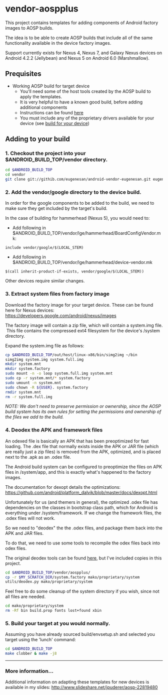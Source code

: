 vendor-aospplus
===============

This project contains templates for adding components of Android factory images
to AOSP builds.

The idea is to be able to create AOSP builds that include all of the same functionality
available in the device factory images.

Support currently exists for Nexus 4, Nexus 7, and Galaxy Nexus devices on Android 4.2.2 (Jellybean) and Nexus 5 on Android 6.0 (Marshmallow).

Prequisites
-----------

* Working AOSP build for target device
    * You'll need some of the host tools created by the AOSP build to apply the templates.  
    * It is very helpful to have a known good build, before adding additional components
    * Instructions can be found [here](http://source.android.com/source/index.html)
    * You must include any of the proprietary drivers available for your device (see [build for your device](http://source.android.com/source/building-devices.html))

Adding to your build
--------------------

### 1. Checkout the project into your $ANDROID_BUILD_TOP/vendor directory.

```bash
cd $ANDROID_BUILD_TOP
cd vendor
git clone git://githib.com/eugenesan/android-vendor-eugenesan.git eugenesan
```

### 2. Add the vendor/google directory to the device build.

In order for the google components to be added to the build, we need to make sure they get included by the target's build.

In the case of building for hammerhead (Nexus 5), you would need to:
* Add following in $ANDROID_BUILD_TOP/vendor/lge/hammerhead/BoardConfigVendor.mk:
```
include vendor/google/$(LOCAL_STEM)
```
* Add following in $ANDROID_BUILD_TOP/vendor/lge/hammerhead/device-vendor.mk
```
$(call inherit-product-if-exists, vendor/google/$(LOCAL_STEM))
```

Other devices require similar changes.

### 3. Extract system files from factory image

Download the factory image for your target device.  These can be found here for Nexus devices:
https://developers.google.com/android/nexus/images

The factory image will contain a zip file, which will contain a system.img file.  This file contains the compressed ext4 filesystem for the device's /system directory.


Expand the system.img file as follows:
```bash
cp $ANDROID_BUILD_TOP/out/host/linux-x86/bin/simg2img ~/bin
simg2img system.img system.full.img
mkdir system.mnt
mkdir system.factory
sudo mount -n -o loop system.full.img system.mnt
sudo cp -r system.mnt/* system.factory
sudo umount -n system.mnt
sudo chown -R ${USER}. system.factory
rmdir system.mnt
rm -r system.full.img
```


*NOTE: We don't need to preserve permission or ownership, since the AOSP build system has its own rules for setting the permissions and ownership of the files we add to the build.*

### 4. Deodex the APK and framework files

An odexed file is basically an APK that has been preoptimized for fast loading.  The .dex file that normally exists inside the APK or JAR file (which are really just a zip files) is removed from the APK, optimized, and is placed next to the .apk as an .odex file.

The Android build system can be configured to preoptimize the files on APK files in /system/app, and this is exactly what's happened to the factory images.

The documentation for dexopt details the optimizations:
https://github.com/android/platform_dalvik/blob/master/docs/dexopt.html

Unfortunately for us (and themers in general), the optimized .odex file has dependencies on the classes in bootstrap class path, which for Android is everything under /system/framework.  If we change the framework files, the .odex files will not work.

So we need to "deodex" the the .odex files, and package them back into the APK and JAR files.

To do that, we need to use some tools to recompile the odex files back into odex files.

The original deodex tools can be found [here](https://code.google.com/p/smali), but I've included copies in this project.


```bash
cd $ANDROID_BUILD_TOP/vendor/aospplus/
cp -r $MY_SCRATCH_DIR/system.factory mako/proprietary/system
utils/deodex.py mako/proprietary/system
```

Feel free to do some cleanup of the system directory if you wish, since not all files are needed.

```bash
cd mako/proprietary/system
rm -Rf bin build.prop fonts lost+found xbin
```

### 5. Build your target at you would normally.

Assuming you have already sourced build/envsetup.sh and selected you target using the 'lunch' command:

```bash
cd $ANDROID_BUILD_TOP
make clobber & make -j8
```


---

### More information...

Additional information on adapting these templates for new devices is available in my slides:
http://www.slideshare.net/jpuderer/aosp-22819480
